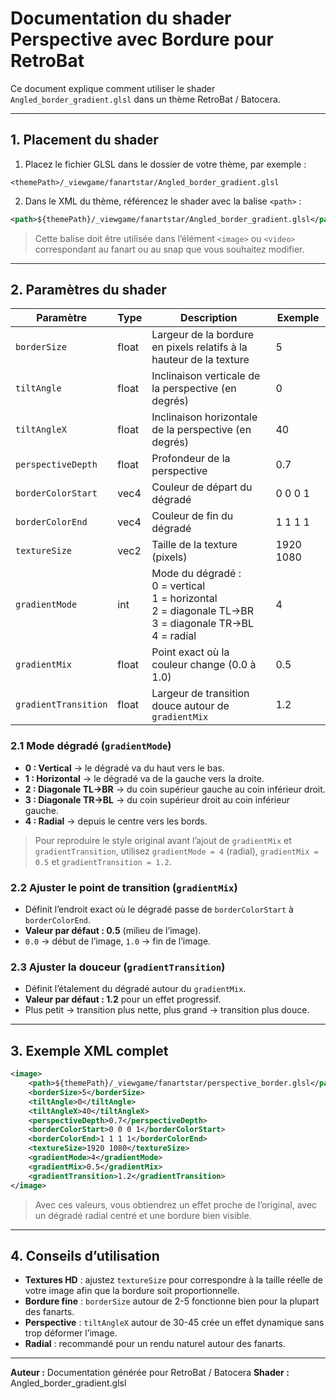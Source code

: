 # Documentation du shader Perspective avec Bordure pour RetroBat

Ce document explique comment utiliser le shader `Angled_border_gradient.glsl` dans un thème RetroBat / Batocera.

---

## 1. Placement du shader

1. Placez le fichier GLSL dans le dossier de votre thème, par exemple :

```
<themePath>/_viewgame/fanartstar/Angled_border_gradient.glsl
```

2. Dans le XML du thème, référencez le shader avec la balise `<path>` :

```xml
<path>${themePath}/_viewgame/fanartstar/Angled_border_gradient.glsl</path>
```

> Cette balise doit être utilisée dans l’élément `<image>` ou `<video>` correspondant au fanart ou au snap que vous souhaitez modifier.

---

## 2. Paramètres du shader

| Paramètre                | Type       | Description | Exemple |
|---------------------------|-----------|------------|---------|
| `borderSize`              | float     | Largeur de la bordure en pixels relatifs à la hauteur de la texture | 5 |
| `tiltAngle`               | float     | Inclinaison verticale de la perspective (en degrés) | 0 |
| `tiltAngleX`              | float     | Inclinaison horizontale de la perspective (en degrés) | 40 |
| `perspectiveDepth`        | float     | Profondeur de la perspective | 0.7 |
| `borderColorStart`        | vec4      | Couleur de départ du dégradé | 0 0 0 1 |
| `borderColorEnd`          | vec4      | Couleur de fin du dégradé | 1 1 1 1 |
| `textureSize`             | vec2      | Taille de la texture (pixels) | 1920 1080 |
| `gradientMode`            | int       | Mode du dégradé : <br>0 = vertical<br>1 = horizontal<br>2 = diagonale TL→BR<br>3 = diagonale TR→BL<br>4 = radial | 4 |
| `gradientMix`             | float     | Point exact où la couleur change (0.0 à 1.0) | 0.5 |
| `gradientTransition`      | float     | Largeur de transition douce autour de `gradientMix` | 1.2 |

### 2.1 Mode dégradé (`gradientMode`)

- **0 : Vertical** → le dégradé va du haut vers le bas.
- **1 : Horizontal** → le dégradé va de la gauche vers la droite.
- **2 : Diagonale TL→BR** → du coin supérieur gauche au coin inférieur droit.
- **3 : Diagonale TR→BL** → du coin supérieur droit au coin inférieur gauche.
- **4 : Radial** → depuis le centre vers les bords.

> Pour reproduire le style original avant l’ajout de `gradientMix` et `gradientTransition`, utilisez `gradientMode = 4` (radial), `gradientMix = 0.5` et `gradientTransition = 1.2`.

### 2.2 Ajuster le point de transition (`gradientMix`)

- Définit l’endroit exact où le dégradé passe de `borderColorStart` à `borderColorEnd`.
- **Valeur par défaut : 0.5** (milieu de l’image).
- `0.0` → début de l’image, `1.0` → fin de l’image.

### 2.3 Ajuster la douceur (`gradientTransition`)

- Définit l’étalement du dégradé autour du `gradientMix`.
- **Valeur par défaut : 1.2** pour un effet progressif.
- Plus petit → transition plus nette, plus grand → transition plus douce.

---

## 3. Exemple XML complet

```xml
<image>
    <path>${themePath}/_viewgame/fanartstar/perspective_border.glsl</path>
    <borderSize>5</borderSize>
    <tiltAngle>0</tiltAngle>
    <tiltAngleX>40</tiltAngleX>
    <perspectiveDepth>0.7</perspectiveDepth>
    <borderColorStart>0 0 0 1</borderColorStart>
    <borderColorEnd>1 1 1 1</borderColorEnd>
    <textureSize>1920 1080</textureSize>
    <gradientMode>4</gradientMode>
    <gradientMix>0.5</gradientMix>
    <gradientTransition>1.2</gradientTransition>
</image>
```

> Avec ces valeurs, vous obtiendrez un effet proche de l’original, avec un dégradé radial centré et une bordure bien visible.

---

## 4. Conseils d’utilisation

- **Textures HD** : ajustez `textureSize` pour correspondre à la taille réelle de votre image afin que la bordure soit proportionnelle.
- **Bordure fine** : `borderSize` autour de 2-5 fonctionne bien pour la plupart des fanarts.
- **Perspective** : `tiltAngleX` autour de 30-45 crée un effet dynamique sans trop déformer l’image.
- **Radial** : recommandé pour un rendu naturel autour des fanarts.

---

**Auteur :** Documentation générée pour RetroBat / Batocera
**Shader :** Angled_border_gradient.glsl

